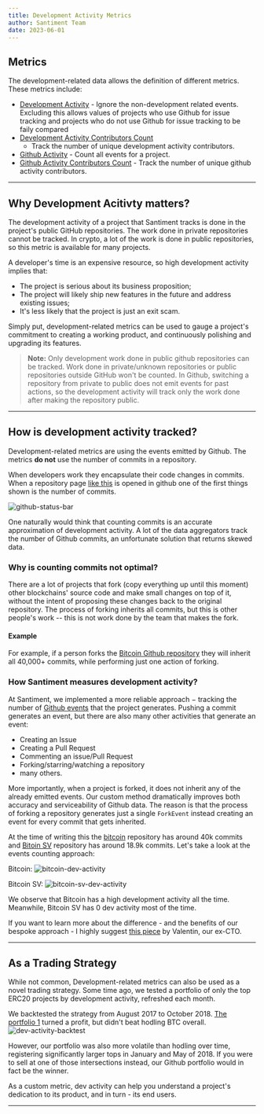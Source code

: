 ```yaml
---
title: Development Activity Metrics
author: Santiment Team
date: 2023-06-01
---
```



## Metrics

The development-related data allows the definition of different metrics.
These metrics include: 
- [Development Activity](/metrics/development-activity/development-activity/) -
  Ignore the non-development related events. Excluding this allows values of
  projects who use Github for issue tracking and projects who do not use Github
  for issue tracking to be faily compared
- [Development Activity Contributors Count](/metrics/development-activity/development-activity-contributors-count/)
  - Track the number of unique development activity contributors.
- [Github Activity](/metrics/development-activity/github-activity/) - Count all
  events for a project.
- [Github Activity Contributors Count](/metrics/development-activity/github-activity-contributors-count) -
  Track the number of unique github activity contributors.

---

## Why Development Acitivty matters?

The development activity of a project that Santiment tracks is done in the
project's public GitHub repositories. The work done in private repositories
cannot be tracked. In crypto, a lot of the work is done in public repositories,
so this metric is available for many projects.

A developer's time is an expensive resource, so high development activity
implies that:

- The project is serious about its business proposition;
- The project will likely ship new features in the future and address existing issues;
- It's less likely that the project is just an exit scam.

Simply put, development-related metrics can be used to gauge a project's commitment to
creating a working product, and continuously polishing and upgrading its
features.

> **Note:** Only development work done in public github repositories can be tracked.
> Work done in private/unknown repositories or public repositories outside
> GitHub won't be counted. In Github, switching a repository from private to public does
> not emit events for past actions, so the development activity will track only the work
> done after making the repository public.

---

## How is development activity tracked?


Development-related metrics are using the events emitted by Github. The metrics
**do not** use the number of commits in a repository.

When developers work they encapsulate their code changes in commits. When a
repository page [like this](https://github.com/santiment/sanbase2) is opened in
github one of the first things shown is the number of commits.

![github-status-bar](./github-status-bar.png)

One naturally would think that counting commits is an accurate approximation of
development activity. A lot of the data aggregators track the number of Github
commits, an unfortunate solution that returns skewed data.

### Why is counting commits not optimal?

There are a lot of projects that fork (copy everything up until this moment)
other blockchains' source code and make small changes on top of it, without the
intent of proposing these changes back to the original repository. The process
of forking inherits all commits, but this is other people's work -- this is
not work done by the team that makes the fork. 

#### Example 
For example, if a person forks the [Bitcoin Github
repository](https://github.com/bitcoin/bitcoin) they will inherit all 40,000+
commits, while performing just one action of forking.

### How Santiment measures development activity?

At Santiment, we implemented a more reliable approach $-$ tracking the number of
[Github events](https://docs.github.com/en/rest/using-the-rest-api/github-event-types?apiVersion=2022-11-28)
that the project generates. Pushing a commit generates an event,
but there are also many other activities that generate an event:

- Creating an Issue
- Creating a Pull Request
- Commenting an issue/Pull Request
- Forking/starring/watching a repository
- many others.

More importantly, when a project is forked, it does not inherit any of the
already emitted events. Our custom method dramatically improves both accuracy
and serviceability of Github data. The reason is that the process of forking a
repository generates just a single `ForkEvent` instead creating an event for
every commit that gets inherited.

At the time of writing this the [bitcoin](https://github.com/bitcoin/bitcoin)
repository has around 40k commits and [Bitoin
SV](https://github.com/bitcoin-sv/bitcoin-sv) repository has around 18.9k
commits. Let's take a look at the events counting approach:

Bitcoin: ![bitcoin-dev-activity](./bitcoin-dev-activity.png)

Bitcoin SV: ![bitcoin-sv-dev-activity](./bitcoin-sv-dev-activity.png)

We observe that Bitcoin has a high development activity all the time.
Meanwhile, Bitcoin SV has 0 dev activity most of the time.

If you want to learn more about the difference - and the benefits of our bespoke
approach - I highly suggest [this
piece](https://medium.com/santiment/tracking-github-activity-of-crypto-projects-introducing-a-better-approach-9fb1af3f1c32)
by Valentin, our ex-CTO.

---


## As a Trading Strategy

While not common, Development-related metrics can also be used as a novel
trading strategy. Some time ago, we tested a portfolio of only the top ERC20
projects by development activity, refreshed each month.

We backtested the strategy from August 2017 to October 2018. [The portfolio
1](https://santiment.net/blog/github-activity-portfolio/) turned a profit, but
didn't beat hodling BTC overall.
![dev-activity-backtest](./dev-activity-backtest.png)

However, our portfolio was also more volatile than hodling over time,
registering significantly larger tops in January and May of 2018. If you were to
sell at one of those intersections instead, our Github portfolio would in fact
be the winner.

As a custom metric, dev activity can help you understand a project's dedication
to its product, and in turn - its end users.

---
